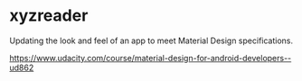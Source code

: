 # xyzreader
Updating the look and feel of an app to meet Material Design specifications.

https://www.udacity.com/course/material-design-for-android-developers--ud862
